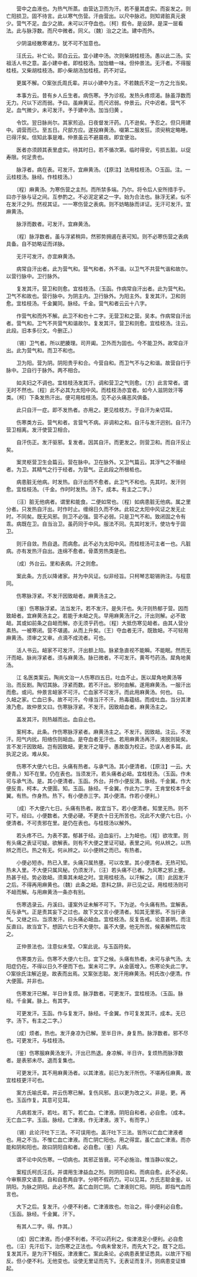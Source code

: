 <!-- { "loadSidebar": true } -->
　　营中之血液也。为热气所蒸。由营达卫而为汗。若不量其虚实。而妄发之。则亡阳损卫。固不待言。此以寒气伤营。汗由营出。以尺中脉迟。则知肾脏真元衰少。营气不足。血少之故。未可以汗夺血也。〔柯〕假令。是设辞。是深一层看法。此与脉浮数。而尺中微者。同义。〔魏〕治之之法。建中而外。

　　少阴温经散寒诸方。犹不可不加意也。

　　汪氏云。补亡论。郭白云云。宜小建中汤。次则柴胡桂枝汤。愚以此二汤。实祖活人书之意。盖小建中者。即桂枝汤。加饴糖一味。但仲景法。无汗者。不得服桂枝。又柴胡桂枝汤。即小柴胡汤加桂枝。药不对证。

　　更属不解。○案张氏周氏辈。并以小建中为主。不若魏氏不定一方之允当矣。

　　本事方云。昔有乡人丘生者。病伤寒。予为诊视。发热头疼烦渴。脉虽浮数而无力。尺以下迟而弱。予曰。虽麻黄证。而尺迟弱。仲景云。尺中迟者。营气不足。血气微少。未可发汗。予于建中汤。加当归黄 。

　　令饮。翌日脉尚尔。其家煎迫。日夜督发汗药。几不逊矣。予忍之。但只用建中。调营而已。至五日。尺部方应。遂投麻黄汤。啜第二服发狂。须臾稍定略睡。已得汗矣。信知此事是难。仲景虽云不避晨夜。即宜便治。

　　医者亦须顾其表里虚实。待其时日。若不循次第。临时得安。亏损五脏。以促寿限。何足贵也。

　　脉浮者。病在表。可发汗。宜麻黄汤。（【原注】法用桂枝汤。○玉函。注。一云桂枝汤。脉经。作桂枝汤。）

　　〔程〕麻黄汤。为寒伤营之主剂。而所禁多端。乃尔。将令后人安所措手乎。曰亦于脉与证之间。互参酌之。不必泥定紧之一字。始为合法也。脉浮无紧。似不在发汗之列。然视其证。一一寒伤营之表病。则不妨略脉而详证。无汗可发汗。宜麻黄汤。

　　脉浮而数者。可发汗。宜麻黄汤。

　　〔程〕脉浮数者。虽与浮紧稍异。然邪势拥遏在表可知。则不必寒伤营之表病具备。自不妨略证而详脉。

　　无汗可发汗。亦宜麻黄汤。

　　病常自汗出者。此为营气和。营气和者。外不谐。以卫气不共营气谐和故尔。以营行脉中。卫行脉外。

　　复发其汗。营卫和则愈。宜桂枝汤。（玉函。作病常自汗出者。此为营气和。卫气不和故也。营行脉中。为阴主内。卫行脉外。为阳主外。复发其汗。卫和则愈。宜桂枝汤。千金翼同。脉经。千金。营气和者云云十八字。

　　作营气和而外不解。此卫不和也十二字。无营卫和之营。吴本。作病常自汗出者。营气和。卫气不共营气和谐故尔。复发其汗。营卫和则愈。宜桂枝汤。注云。此段。旧本多衍文。今删正。）

　　〔锡〕卫气者。所以肥腠理。司开阖。卫外而为固也。今不能卫外。故常自汗出。此为营气和。而卫不和也。

　　卫为阳。营为阴。阴阳贵乎和合。今营自和。而卫气不与之和谐。故营自行于脉中。卫自行于脉外。两不相合。

　　如夫妇之不调也。宜桂枝汤发其汗。调和营卫之气则愈。〔方〕此言常者。谓无时不然也。〔程〕此不必其为太阳中风。而桂枝汤亦宜者。如今人滋阴敛汗等类。〔柯〕下条发热汗出。便可用桂枝汤。见不必头痛恶风俱备。

　　此只自汗一症。即不发热者。亦用之。更见桂枝方。于自汗为亲切耳。

　　伤寒类方云。营气和者。言营气不病。非调和之和。自汗与发汗迥别。自汗乃营卫相离。发汗使营卫相合。

　　自汗伤正。发汗驱邪。复发者。因其自汗。而更发之。则营卫和。而自汗反止矣。

　　案灵枢营卫生会篇云。营在脉中。卫在脉外。又卫气篇云。其浮气之不循经者。为卫。其精气之行于经者。为营气。正此段之所根柢也。

　　病患脏无他病。时发热。自汗出而不愈者。此卫气不和也。先其时。发汗则愈。宜桂枝汤。（千金。作时时发热。汤下。成本。有主之二字。）

　　〔汪〕脏无他病者。谓里和能食。二便如常也。〔程〕如病患脏无他病。属之里分者。只发热自汗出。时作时止。缠绵日久而不休。此较之太阳中风证之发无止时。不同矣。既无风邪。则卫不必强。营不必弱。只是卫气不和。致闭固之令有乖。病既在卫。自当治卫。虽药同于中风。服法不同。先其时发汗。使功专于固卫。

　　则汗自敛。热自退。而病愈。此不必为太阳中风。而桂枝汤可主者一也。凡脏病。亦有发热汗自出。连绵不愈者。骨蒸劳热类是也。

　　〔成〕外台云。里和表病。汗之则愈。

　　案此条。方氏以降诸家。并为中风证。似非经旨。只柯琴志聪锡驹注。与程意同。

　　伤寒脉浮紧。不发汗因致衄者。麻黄汤主之。

　　〔鉴〕伤寒脉浮紧。法当发汗。若不发汗。是失汗也。失汗则热郁于营。因而致衄者。宜麻黄汤主之。若能于未衄之先。早用麻黄汤汗之。汗出则解。必不致衄。其或如前条之自衄而解。亦无须乎药也。〔程〕大抵伤寒见衄者。由其人营分素热。一被寒闭。营不堪遏。从而上升矣。〔王〕夺血者无汗。既致衄。不可轻用麻黄汤。须审之又审。点滴不成流者。可也。

　　活人书云。衄家不可发汗。汗出额上陷。脉紧急直视不能瞬。不能眠。然而无汗而衄。脉尚浮紧者。须与麻黄汤。脉已微者。不可发汗。黄芩芍药汤。犀角地黄汤。

　　江 名医类案云。陶尚文治一人伤寒四五日。吐血不止。医以犀角地黄汤等治。而反剧。陶切其脉。浮紧而数。若不汗出。邪何由解。遂用麻黄汤。一服汗出而愈。或问。仲景言衄家不可汗。亡血家不可发汗。而此用麻黄汤。何也。 曰。久衄之家。亡血已多。故不可汗。今缘当汗不汗。热毒蕴结。而成吐血。当分其津液乃愈。故仲景又曰。伤寒脉浮紧。不发汗。因致衄血者。麻黄汤主之。

　　盖发其汗。则热越而出。血自止也。

　　案柯本。此条。作伤寒脉浮紧者。麻黄汤主之。不发汗。因致衄。注云。不发汗。阳气内扰。阳络伤则衄血。是夺血者无汗也。若用麻黄汤再汗。液脱则毙矣。言不发汗因致衄。岂有因致衄。更发汗之理乎。愚故亟为校正。恐误人者多耳。此执泥之说。难从矣。

　　伤寒不大便六七日。头痛有热者。与承气汤。其小便清者。（【原注】一云。大便青。）知不在里。仍在表也。当须发汗。若头痛者必衄。宜桂枝汤。（玉函。作未可与承气汤。是。其小便清者。玉函。外台。并作小便反清。脉经。千金翼。作大便反青。柯本。大便圊。知。玉函。脉经。千金翼。作此为二字。王肯堂校本千金翼。有热。作身热。热下。有小便赤三字。其小便清。作若小便利。）

　　〔成〕不大便六七日。头痛有热者。故宜当下。若小便清者。知里无热。则不可下。经曰。小便数者。大便必硬。不更衣十日无所苦也。况此不大便六七日。小便清者。不可责邪在里。是仍在表也。与桂枝汤以解外。

　　若头疼不已。为表不罢。郁甚于经。迫血妄行。上为衄也。〔程〕欲攻里。则有头痛之表证可疑。欲解表。则有不大便之里证可疑。表里之间。何从辨之。以热辨之而已。热之有无。何从辨之。以小便辨之而已。有热者。

　　小便必短赤。热已入里。头痛只属热壅。可以攻里。其小便清者。无热可知。热未入里。不大便只属风秘。仍须发汗。〔汪〕若头痛不已者。为风寒之邪上壅。热甚于经。势必致衄。须乘其未衄之时。宜用桂枝汤。以汗解之。〔周〕此因发汗之后。不得再用麻黄也。〔魏〕此条之衄。意料之辞。非已见之证。用桂枝汤则可不衄而解。与用麻黄汤一条亦有别。

　　伤寒选录云。丹溪曰。谨案外证未解不可下。下为逆。今头痛有热。宜解表。反与承气。正是责其妄下之过也。故下文又言小便清者。知其无里邪。不当行承气。又继之曰。当须发汗。曰头痛必衄血。宜桂枝汤。反复告戒。论意甚明。而注反直曰。故当宜下。想因六七日不大便尔。虽不大便。他无所苦。候表解然后攻之。

　　正仲景法也。注意似未莹。○案此说。与玉函符矣。

　　伤寒类方云。伤寒不大便六七日。宜下之候。头痛有热者。未可与承气汤。太阳症仍在。不得以日久不便而下也。案未可二字。从金匮增入。伤寒论失此二字。○案徐氏注解近是。故表而出焉。又案张志聪。发汗用麻黄汤。柯氏改小便清。作大便圊。并非也。

　　伤寒发汗已解。半日许复烦。脉浮数者。可更发汗。宜桂枝汤。（玉函。脉经。千金翼。脉上。有其字。

　　可更发汗。玉函。作与复发汗。脉经。千金翼。作可复发其汗。成本。无已字。汤下。有主之二字。）

　　〔成〕烦者。热也。发汗身凉为已解。至半日许。身复热。脉浮数者。邪不尽也。可更发汗。与桂枝汤。

　　〔鉴〕伤寒服麻黄汤发汗。汗出已热退。身凉解。半日许。复烦热而脉浮数者。是表邪未尽。退而复集也。

　　可更发汗。其不用麻黄汤者。以其津液。前已为发汗所伤。不堪再任麻黄。故宜桂枝更汗可也。

　　案方氏喻氏辈。并云伤寒已解。复伤风邪。且以更为改之义。非是。更。再也。玉函作复。其意可见耳。

　　凡病若发汗。若吐。若下。若亡血。亡津液。阴阳自和者。必自愈。（成本。无亡血二字。玉函。脉经。亡津液。作无津液。液下。有而字。）

　　〔锡〕此论汗吐下三法。不可误用也。盖汗吐下三法。皆所以亡血亡津液者也。用之不当。不惟亡血亡津液。而亡阴亡阳也。用之得宜。虽亡血亡津液。而亦能和阴和阳也。故曰阴阳自和者。必自愈。〔鉴〕凡病。

　　谓不论中风伤寒。一切病也。其邪正皆衰。可不必施治。惟当静以俟之。

　　案程氏柯氏汪氏。并谓用生津益血之剂。则阴阳自和。而病自愈。此不必矣。今审察原文语意。自和自愈两自字。分明不假药力。可以见耳。方氏志聪金鉴。以阴阳。为脉之阴阳。此必不然。盖亡血则亡阴。亡津液则亡阳。阴阳。即指气血而言也。

　　大下之后。复发汗。小便不利者。亡津液故也。勿治之。得小便利必自愈。（玉函。脉经。千金翼。汗下。

　　有其人二字。得。作其。）

　　〔成〕因亡津液。而小便不利者。不可以药利之。俟津液足小便利。必自愈也。〔汪〕先汗后下。治伤寒之正法也。今病未曾发汗。而先大下之。既下之后。复发其汗。是为汗下相反。津液重亡。案此条论。必病患表里证悉具。以故汗下相反。但小便不利。无他变也。设使无里证而先下。无表证而复汗。则病患变证蜂起。

